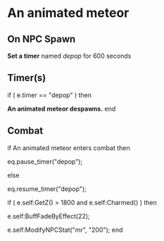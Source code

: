 # An animated meteor


## On NPC Spawn

**Set a timer** named *depop* for 600 seconds


## Timer(s)

if ( e.timer == "depop" ) then


**An animated meteor despawns.**
end



## Combat

if  An animated meteor enters combat  then


eq.pause_timer("depop");

else


eq.resume_timer("depop");





if ( e.self:GetZ() > 1800 and e.self:Charmed() ) then


e.self:BuffFadeByEffect(22);


e.self:ModifyNPCStat("mr", "200");
end
